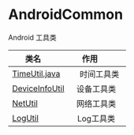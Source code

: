 # AndroidCommon
Android 工具类

| 类名        |  作用          | 
| ------------- |:-------------:| 
| [TimeUtil.java](https://github.com/zyj1609wz/AndroidCommon/blob/master/TimeUtil.java)     | 时间工具类 | 
| [DeviceInfoUtil](https://github.com/zyj1609wz/AndroidCommon/blob/master/DeviceInfoUtil.java)  | 设备工具类     | 
| [NetUtil](https://github.com/zyj1609wz/AndroidCommon/blob/master/NetUtil.java)  | 网络工具类     | 
| [LogUtil](https://github.com/zyj1609wz/AndroidCommon/blob/master/LogUtil.java)  | Log工具类     | 
